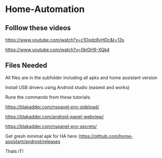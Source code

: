 # Home-Automation


##  Folllow these videos

https://www.youtube.com/watch?v=c1Dqdz8yHDc&t=13s

https://www.youtube.com/watch?v=0kjGH9-XQk4


## Files Needed

All files are in the subfolder including all apks and home assistant version

Install USB drivers using Android studio (easiest and works)

Rune the commands from these tutorials:

 https://blakadder.com/nspanel-pro-sideload/
 
 https://blakadder.com/android-panel-webview/
 
 https://blakadder.com/nspanel-pro-secrets/
 
 Get gresh minimal apk for HA here :https://github.com/home-assistant/android/releases
 
 Thats iT!